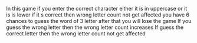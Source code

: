 In this game if you enter the correct character either it is in uppercase or it is is lower if it s correct then wrong letter count not get affected
you have 6 chances to guess the word of 3 letter after that you will lose the game
If you guess the wrong letter then the wrong letter count increases
If guess the correct letter then the wrong letter count not get affected
